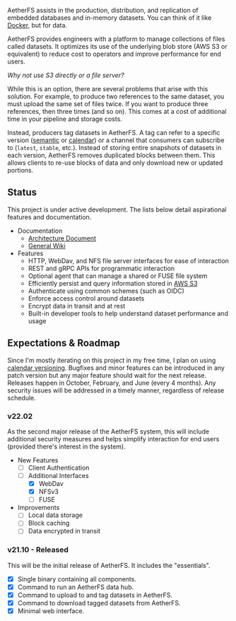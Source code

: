 AetherFS assists in the production, distribution, and replication of embedded databases and in-memory datasets.
You can think of it like [Docker][], but for data.

[Docker]: https://docker.com

AetherFS provides engineers with a platform to manage collections of files called datasets. It optimizes its use of the 
underlying blob store (AWS S3 or equivalent) to reduce cost to operators and improve performance for end users.

_Why not use S3 directly or a file server?_

While this is an option, there are several problems that arise with this solution. For example, to produce two 
references to the same dataset, you must upload the same set of files twice. If you want to produce three references, 
then three times (and so on). This comes at a cost of additional time in your pipeline and storage costs.

Instead, producers tag datasets in AetherFS. A tag can refer to a specific version ([semantic][] or [calendar][]) or a
channel that consumers can subscribe to (`latest`, `stable`, etc.). Instead of storing entire snapshots of datasets
in each version, AetherFS removes duplicated blocks between them. This allows clients to re-use blocks of data and only
download new or updated portions.

[semantic]: https://semver.org
[calendar]: https://calver.org

## Status

This project is under active development. The lists below detail aspirational features and documentation.

- Documentation
  - [Architecture Document](https://github.com/mjpitz/aetherfs/wiki/Architecture)
  - [General Wiki](https://github.com/mjpitz/aetherfs/wiki)
- Features
  - HTTP, WebDav, and NFS file server interfaces for ease of interaction
  - REST and gRPC APIs for programmatic interaction
  - Optional agent that can manage a shared or FUSE file system
  - Efficiently persist and query information stored in [AWS S3][]
  - Authenticate using common schemes (such as OIDC)
  - Enforce access control around datasets
  - Encrypt data in transit and at rest
  - Built-in developer tools to help understand dataset performance and usage

[AWS S3]: https://docs.aws.amazon.com/AmazonS3/latest/API/Welcome.html


## Expectations & Roadmap

Since I'm mostly iterating on this project in my free time, I plan on using [calendar versioning][]. Bugfixes and minor
features can be introduced in any patch version but any major feature should wait for the next release. Releases happen 
in October, February, and June (every 4 months). Any security issues will be addressed in a timely manner, regardless of
release schedule.

[calendar versioning]: https://calver.org

### v22.02

As the second major release of the AetherFS system, this will include additional security measures and helps simplify
interaction for end users (provided there's interest in the system).

- New Features
  - [ ] Client Authentication
  - [ ] Additional Interfaces
    - [x] WebDav
    - [x] NFSv3
    - [ ] FUSE
- Improvements
  - [ ] Local data storage
  - [ ] Block caching
  - [ ] Data encrypted in transit

### v21.10 - Released

This will be the initial release of AetherFS. It includes the "essentials".

- [x] Single binary containing all components.
- [x] Command to run an AetherFS data hub.
- [x] Command to upload to and tag datasets in AetherFS.
- [x] Command to download tagged datasets from AetherFS.
- [x] Minimal web interface.
